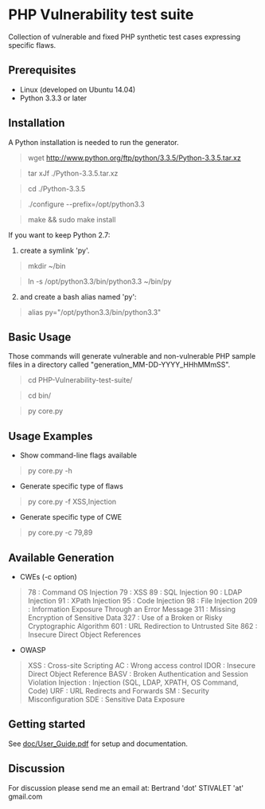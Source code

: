 # PHP Vulnerability test suite

Collection of vulnerable and fixed PHP synthetic test cases expressing specific flaws.

## Prerequisites

* Linux (developed on Ubuntu 14.04)
* Python 3.3.3 or later 

## Installation

A Python installation is needed to run the generator.

> wget http://www.python.org/ftp/python/3.3.5/Python-3.3.5.tar.xz

> tar xJf ./Python-3.3.5.tar.xz

> cd ./Python-3.3.5

> ./configure --prefix=/opt/python3.3

> make && sudo make install

If you want to keep Python 2.7:

1. create a symlink 'py'.

> mkdir ~/bin

> ln -s /opt/python3.3/bin/python3.3 ~/bin/py

2. and create a bash alias named 'py':

> alias py="/opt/python3.3/bin/python3.3"

## Basic Usage

Those commands will generate vulnerable and non-vulnerable PHP sample files in a directory called "generation_MM-DD-YYYY_HHhMMmSS".

> cd PHP-Vulnerability-test-suite/

> cd bin/

> py core.py

## Usage Examples

* Show command-line flags available
> py core.py -h

* Generate specific type of flaws
> py core.py -f XSS,Injection

* Generate specific type of CWE
> py core.py -c 79,89

## Available Generation

* CWEs (-c option)
> 78 : Command OS Injection
> 79 : XSS
> 89 : SQL Injection
> 90 : LDAP Injection
> 91 : XPath Injection
> 95 : Code Injection
> 98 : File Injection
> 209 : Information Exposure Through an Error Message
> 311 : Missing Encryption of Sensitive Data
> 327 : Use of a Broken or Risky Cryptographic Algorithm
> 601 : URL Redirection to Untrusted Site
> 862 : Insecure Direct Object References

* OWASP
> XSS  : Cross-site Scripting
> AC   : Wrong access control
> IDOR : Insecure Direct Object Reference
> BASV : Broken Authentication and Session Violation
> Injection : Injection (SQL, LDAP, XPATH, OS Command, Code)
> URF : URL Redirects and Forwards
> SM : Security Misconfiguration
> SDE : Sensitive Data Exposure

## Getting started
See [doc/User_Guide.pdf](doc/User_Guide.pdf) for setup and documentation.

## Discussion

For discussion please send me an email at: Bertrand 'dot' STIVALET 'at' gmail.com
